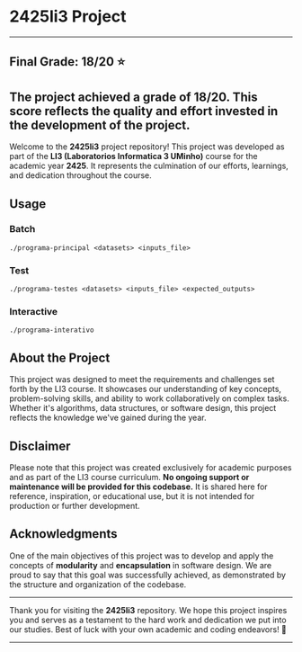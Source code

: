 # 2425li3 Project

---
## Final Grade: 18/20 ⭐

The project achieved a grade of **18/20**. This score reflects the quality and effort invested in the development of the project.
---

Welcome to the **2425li3** project repository! This project was developed as part of the **LI3 (Laboratorios Informatica 3 UMinho)** course for the academic year **2425**. It represents the culmination of our efforts, learnings, and dedication throughout the course.

## Usage
### Batch
```console
./programa-principal <datasets> <inputs_file>
```

### Test
```console
./programa-testes <datasets> <inputs_file> <expected_outputs>
```

### Interactive
```console
./programa-interativo
```

## About the Project

This project was designed to meet the requirements and challenges set forth by the LI3 course. It showcases our understanding of key concepts, problem-solving skills, and ability to work collaboratively on complex tasks. Whether it's algorithms, data structures, or software design, this project reflects the knowledge we've gained during the year.

## Disclaimer

Please note that this project was created exclusively for academic purposes and as part of the LI3 course curriculum. **No ongoing support or maintenance will be provided for this codebase.** It is shared here for reference, inspiration, or educational use, but it is not intended for production or further development.

## Acknowledgments

One of the main objectives of this project was to develop and apply the concepts of **modularity** and **encapsulation** in software design. We are proud to say that this goal was successfully achieved, as demonstrated by the structure and organization of the codebase.

---

Thank you for visiting the **2425li3** repository. We hope this project inspires you and serves as a testament to the hard work and dedication we put into our studies. Best of luck with your own academic and coding endeavors! 🚀

---
